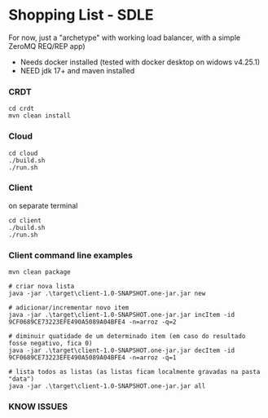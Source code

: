 # Shopping List - SDLE

For now, just a "archetype" with working load balancer, with a simple ZeroMQ REQ/REP app)

- Needs docker installed (tested with docker desktop on widows v4.25.1)
- NEED jdk 17+ and maven installed

### CRDT
```
cd crdt
mvn clean install
```
### Cloud

```
cd cloud
./build.sh
./run.sh
```

### Client

on separate terminal

```
cd client
./build.sh
./run.sh
```

### Client command line examples

``` 
mvn clean package

# criar nova lista
java -jar .\target\client-1.0-SNAPSHOT.one-jar.jar new  

# adicionar/incrementar novo item 
java -jar .\target\client-1.0-SNAPSHOT.one-jar.jar incItem -id 9CF0689CE73223EFE490A5089A04BFE4 -n=arroz -q=2 

# diminuir quatidade de um determinado item (em caso do resultado fosse negativo, fica 0) 
java -jar .\target\client-1.0-SNAPSHOT.one-jar.jar decItem -id 9CF0689CE73223EFE490A5089A04BFE4 -n=arroz -q=1 

# lista todos as listas (as listas ficam localmente gravadas na pasta "data")
java -jar .\target\client-1.0-SNAPSHOT.one-jar.jar all 

```

### KNOW ISSUES

###

 
